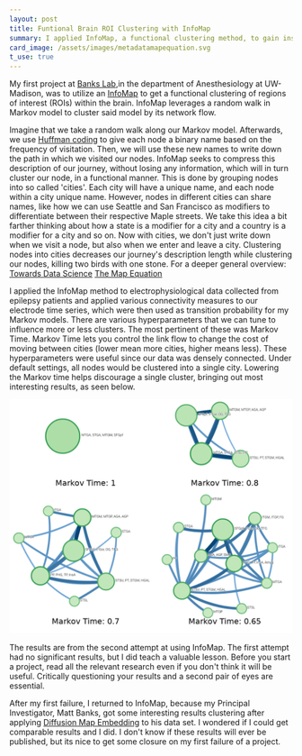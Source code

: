 ```yaml
---
layout: post
title: Funtional Brain ROI Clustering with InfoMap
summary: I applied InfoMap, a functional clustering method, to gain insight into how different parts of the brain interact.
card_image: /assets/images/metadatamapequation.svg
t_use: true
---
```


My first project at [Banks Lab](https://bankslab.wiscweb.wisc.edu/),in the department of Anesthesiology at UW-Madison, was to utilize an [InfoMap](https://www.mapequation.org/) to get a functional clustering of regions of interest (ROIs) within the brain. InfoMap leverages a random walk in Markov model to cluster said model by its network flow.

 Imagine that we take a random walk along our Markov model. Afterwards, we use [Huffman coding](https://en.wikipedia.org/wiki/Huffman_coding) to give each node a binary name based on the frequency of visitation. Then, we will use these new names to write down the path in which we visited our nodes. InfoMap seeks to compress this description of our journey, without losing any information, which will in turn cluster our node, in a functional manner. This is done by grouping nodes into so called 'cities'. Each city will have a unique name, and each node within a city unique name. However, nodes in different cities can share names, like how we can use Seattle and San Francisco as modifiers to differentiate between their respective Maple streets. We take this idea a bit farther thinking about how a state is a modifier for a city and a country is a modifier for a city and so on.
Now with cities, we don't just write down when we visit a node, but also when we enter and leave a city. Clustering nodes into cities decreases our journey's description length while clustering our nodes, killing two birds with one stone. For a deeper general overview: [Towards Data Science](https://towardsdatascience.com/infomap-algorithm-9b68b7e8b86) [The Map Equation](https://www.mapequation.org/assets/publications/EurPhysJ2010Rosvall.pdf)

I applied the InfoMap method to electrophysiological data collected from epilepsy patients and applied various connectivity measures to our electrode time series, which were then used as transition probability for my Markov models. There are various hyperparameters that we can tune to influence more or less clusters. The most pertinent of these was Markov Time. Markov Time lets you control the link flow to change the cost of moving between cities (lower mean more cities, higher means less). These hyperparameters were useful since our data was densely connected. Under default settings, all nodes would be clustered into a single city. Lowering the Markov time helps discourage a single cluster, bringing out most interesting results, as seen below.

![InfoMap Markov Time Example](/assets/images/infomap_markov_time.png "InfoMap Markov Time Example")

The results are from the second attempt at using InfoMap. The first attempt had no significant results, but I did teach a valuable lesson. Before you start a project, read all the relevant research even if you don't think it will be useful. Critically questioning  your results and a second pair of eyes are essential.

After my first failure, I returned to InfoMap, because my Principal Investigator, Matt Banks, got some interesting results clustering after applying [Diffusion Map Embedding]({{site.url}}/projects/dme-func-geom) to his data set. I wondered if I could get comparable results and I did. I don't know if these results will ever be published, but its nice to get some closure on my first failure of a project.
